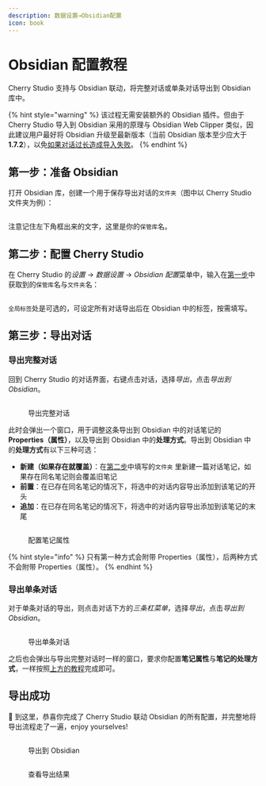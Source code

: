 ```yaml
---
description: 数据设置→Obsidian配置
icon: book
---
```


# Obsidian 配置教程

Cherry Studio 支持与 Obsidian 联动，将完整对话或单条对话导出到 Obsidian 库中。

{% hint style="warning" %}
该过程无需安装额外的 Obsidian 插件。但由于 Cherry Studio 导入到 Obsidian 采用的原理与 Obsidian Web Clipper 类似，因此建议用户最好将 Obsidian 升级至最新版本（当前 Obsidian 版本至少应大于 **1.7.2**），以免[如果对话过长造成导入失败](https://github.com/obsidianmd/obsidian-clipper/releases/tag/0.7.0)。
{% endhint %}

## 第一步：准备 Obsidian

打开 Obsidian 库，创建一个用于保存导出对话的`文件夹`（图中以 Cherry Studio 文件夹为例）：

<figure><img src="../.gitbook/assets/image (127).png" alt=""><figcaption></figcaption></figure>

注意记住左下角框出来的文字，这里是你的`保管库`名。

## 第二步：配置 Cherry Studio

在 Cherry Studio &#x7684;_&#x8BBE;置_ →  _数据设置_ → _Obsidian 配&#x7F6E;_&#x83DC;单中，输入在[第一步](obsidian-pei-zhi-jiao-cheng.md#di-yi-bu)中获取到的`保管库`名与`文件夹`名：

<figure><img src="../.gitbook/assets/image (129).png" alt=""><figcaption></figcaption></figure>

`全局标签`处是可选的，可设定所有对话导出后在 Obsidian 中的标签，按需填写。

## 第三步：导出对话

### 导出完整对话

回到 Cherry Studio 的对话界面，右键点击对话，选&#x62E9;_&#x5BFC;出_，点&#x51FB;_&#x5BFC;出到 Obsidian_。

<figure><img src="../.gitbook/assets/image (138).png" alt=""><figcaption><p>导出完整对话</p></figcaption></figure>

此时会弹出一个窗口，用于调整这条导出到 Obsidian 中的对话笔记的 **Properties（属性）**，以及导出到 Obsidian 中的**处理方式**。导出到 Obsidian 中的**处理方式**有以下三种可选：

* **新建（如果存在就覆盖）**：在[第二步](obsidian-pei-zhi-jiao-cheng.md#di-er-bu)中填写的`文件夹` 里新建一篇对话笔记，如果存在同名笔记则会覆盖旧笔记
* **前置**：在已存在同名笔记的情况下，将选中的对话内容导出添加到该笔记的开头
* **追加**：在已存在同名笔记的情况下，将选中的对话内容导出添加到该笔记的末尾

<figure><img src="../.gitbook/assets/image (137).png" alt=""><figcaption><p>配置笔记属性</p></figcaption></figure>

{% hint style="info" %}
只有第一种方式会附带 Properties（属性），后两种方式不会附带 Properties（属性）。
{% endhint %}

### 导出单条对话

对于单条对话的导出，则点击对话下方&#x7684;_&#x4E09;条杠菜单_，选&#x62E9;_&#x5BFC;出_，点&#x51FB;_&#x5BFC;出到 Obsidian_。

<figure><img src="../.gitbook/assets/image (141).png" alt=""><figcaption><p>导出单条对话</p></figcaption></figure>

之后也会弹出与导出完整对话时一样的窗口，要求你配置**笔记属性**与**笔记的处理方式**，一样按照[上方的教程](obsidian-pei-zhi-jiao-cheng.md#dao-chu-wan-zheng-dui-hua)完成即可。

## 导出成功

🎉 到这里，恭喜你完成了 Cherry Studio 联动 Obsidian 的所有配置，并完整地将导出流程走了一遍，enjoy yourselves!

<figure><img src="../.gitbook/assets/image (140).png" alt=""><figcaption><p>导出到 Obsidian</p></figcaption></figure>

<figure><img src="../.gitbook/assets/image (139).png" alt=""><figcaption><p>查看导出结果</p></figcaption></figure>
